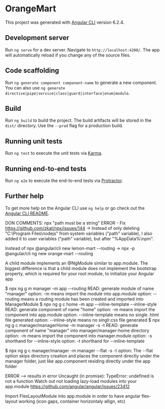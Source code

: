 # OrangeMart

This project was generated with [Angular CLI](https://github.com/angular/angular-cli) version 6.2.4.

## Development server

Run `ng serve` for a dev server. Navigate to `http://localhost:4200/`. The app will automatically reload if you change any of the source files.

## Code scaffolding

Run `ng generate component component-name` to generate a new component. You can also use `ng generate directive|pipe|service|class|guard|interface|enum|module`.

## Build

Run `ng build` to build the project. The build artifacts will be stored in the `dist/` directory. Use the `--prod` flag for a production build.

## Running unit tests

Run `ng test` to execute the unit tests via [Karma](https://karma-runner.github.io).

## Running end-to-end tests

Run `ng e2e` to execute the end-to-end tests via [Protractor](http://www.protractortest.org/).

## Further help

To get more help on the Angular CLI use `ng help` or go check out the [Angular CLI README](https://github.com/angular/angular-cli/blob/master/README.md).

DON COMMENTS:
npx "path must be a string" ERROR - Fix https://github.com/zkat/npx/issues/144
-> Instead of only deleting "C:\Program Files\nodejs" from system variables ("path" variable), I also added it to user variables ("path" variable), but after "%AppData%\npm".

Instead of npx @angular/cli new lemon-mart --routing -> npx -p @angular/cli ng new orange-mart --routing

A child module implements an @NgModule similar to app.module. The biggest difference is that a child module does not implement the bootstrap property, which is required for your root module, to initialize your Angular app

$ npx ng g m manager -m app --routing
READ: generate module of name "manager"
option: -m means import the module into app.module 
option: --routing means a routing module has been created and imported into ManagerModule 
$ npx ng g c home -m app --inline-template --inline-style
READ: generate component of name "home"
option: -m means import the component into app.module
option: --inline-template means no single .html file generated
option: --inline-style means no singlr.css file generated
$ npx ng g c manager/managerHome -m manager -s -t
READ: generate component of name "manager" into manager/manager-home directory
option: -m means import the component into manager.module
option: -s shorthand for --inline-style
option: -t shorthand for --inline-template

$ npx ng g c manager/manager -m manager --flat -s -t
option: The --flat option skips directory creation and places the component directly under the manager folder, just like app.component residing directly under the app folder

ERROR --> results in error Uncaught (in promise): TypeError: undefined is not a function
Watch out not loading lazy-load modules into your app.module
https://github.com/angular/angular/issues/23412

Import FlexLayoutModule into app.module in order to have angular flex-layout working (icon gaps, container horizontaly allign, etc)
